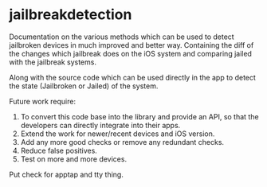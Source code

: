# jailbreakdetection

Documentation on the various methods which can be used to detect jailbroken devices in much improved and better way. 
Containing the diff of the changes which jailbreak does on the iOS system and comparing jailed with the jailbreak systems.

Along with the source code which can be used directly in the app to detect the state (Jailbroken or Jailed) of the system.

Future work require:
1. To convert this code base into the library and provide an API, so that the developers can directly integrate into their apps.
2. Extend the work for newer/recent devices and iOS version.
3. Add any more good checks or remove any redundant checks.
4. Reduce false positives.
5. Test on more and more devices. 

Put check for apptap and tty thing.


